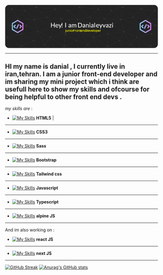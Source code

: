 ![GitHub Readme](https://github.com/danialeyz/danialeyz/blob/main/github-header-image-3.png)

-------------------
HI my name is danial , I currently live in iran,tehran. I am a junior front-end developer and im sharing my mini project which i think are usefull here to show my skills and ofcourse for being helpful to other front end devs .
-----
*my skills are* :

- [![My Skills](https://skillicons.dev/icons?i=html)](https://skillicons.dev)  **HTML5** |
-----
- [![My Skills](https://skillicons.dev/icons?i=css)](https://skillicons.dev)  **CSS3**
-----
- [![My Skills](https://skillicons.dev/icons?i=sass)](https://skillicons.dev)  **Sass**
-----
- [![My Skills](https://skillicons.dev/icons?i=bootstrap)](https://skillicons.dev)  **Bootstrap**
-----
- [![My Skills](https://skillicons.dev/icons?i=tailwind)](https://skillicons.dev)  **Tailwind css**
-----
- [![My Skills](https://skillicons.dev/icons?i=js)](https://skillicons.dev) **Javascript**
-----
- [![My Skills](https://skillicons.dev/icons?i=typescript)](https://skillicons.dev) **Typescript**
-----
- [![My Skills](https://skillicons.dev/icons?i=alpinejs)](https://skillicons.dev) **alpine JS**
------------------
And im also working on :
-  [![My Skills](https://skillicons.dev/icons?i=react)](https://skillicons.dev.) **react JS** 
------
-  [![My Skills](https://skillicons.dev/icons?i=next)](https://skillicons.dev)  **next JS**
----------------
[![GitHub Streak](https://streak-stats.demolab.com/?user=danialeyz)](https://git.io/streak-stats)
[![Anurag's GitHub stats](https://github-readme-stats.vercel.app/api?username=danialeyz)](https://github.com/anuraghazra/github-readme-stats)
